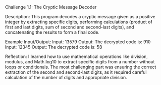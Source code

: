 Challenge 1.1: The Cryptic Message Decoder

Description:
This program decodes a cryptic message given as a positive integer by extracting specific digits, performing calculations (product of first and last digits, sum of second and second-last digits), and concatenating the results to form a final code.

Example Input/Output:
Input: 13579
Output: The decrypted code is: 910
Input: 12345
Output: The decrypted code is: 58

Reflection:
I learned how to use mathematical operations like division, modulus, and Math.log10 to extract specific digits from a number without loops or conditionals. The most challenging part was ensuring the correct extraction of the second and second-last digits, as it required careful calculation of the number of digits and appropriate division.

